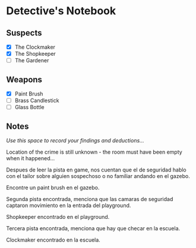 # Detective's Notebook

## Suspects
- [x] The Clockmaker
- [x] The Shopkeeper
- [ ] The Gardener

## Weapons
- [x] Paint Brush
- [ ] Brass Candlestick
- [ ] Glass Bottle

## Notes
*Use this space to record your findings and deductions...*

Location of the crime is still unknown - the room must have been empty when it happened...

Despues de leer la pista en game, nos cuentan que el de seguridad hablo con el tailor sobre alguien sospechoso o no familiar andando en el gazebo.

Encontre un paint brush en el gazebo.

Segunda pista encontrada, menciona que las camaras de seguridad captaron movimiento en la entrada del playground.

Shopkeeper encontrado en el playground.

Tercera pista encontrada, menciona que hay que checar en la escuela.

Clockmaker encontrado en la escuela.
